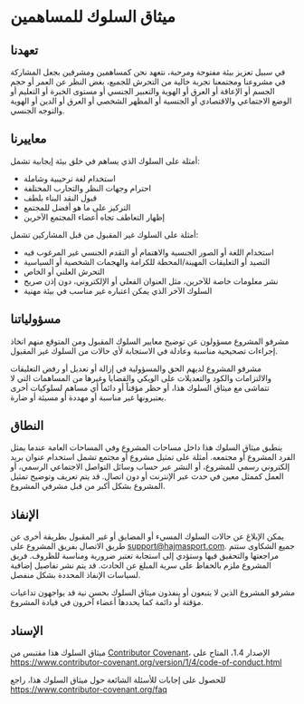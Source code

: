 # ميثاق السلوك للمساهمين

## تعهدنا

في سبيل تعزيز بيئة مفتوحة ومرحبة، نتعهد نحن كمساهمين ومشرفين بجعل المشاركة في مشروعنا ومجتمعنا تجربة خالية من التحرش للجميع، بغض النظر عن العمر أو حجم الجسم أو الإعاقة أو العرق أو الهوية والتعبير الجنسي أو مستوى الخبرة أو التعليم أو الوضع الاجتماعي والاقتصادي أو الجنسية أو المظهر الشخصي أو العرق أو الدين أو الهوية والتوجه الجنسي.

## معاييرنا

أمثلة على السلوك الذي يساهم في خلق بيئة إيجابية تشمل:

- استخدام لغة ترحيبية وشاملة
- احترام وجهات النظر والتجارب المختلفة
- قبول النقد البناء بلطف
- التركيز على ما هو أفضل للمجتمع
- إظهار التعاطف تجاه أعضاء المجتمع الآخرين

أمثلة على السلوك غير المقبول من قبل المشاركين تشمل:

- استخدام اللغة أو الصور الجنسية والاهتمام أو التقدم الجنسي غير المرغوب فيه
- التصيد أو التعليقات المهينة/المحطة للكرامة والهجمات الشخصية أو السياسية
- التحرش العلني أو الخاص
- نشر معلومات خاصة للآخرين، مثل العنوان الفعلي أو الإلكتروني، دون إذن صريح
- السلوك الآخر الذي يمكن اعتباره غير مناسب في بيئة مهنية

## مسؤولياتنا

مشرفو المشروع مسؤولون عن توضيح معايير السلوك المقبول ومن المتوقع منهم اتخاذ إجراءات تصحيحية مناسبة وعادلة في الاستجابة لأي حالات من السلوك غير المقبول.

مشرفو المشروع لديهم الحق والمسؤولية في إزالة أو تعديل أو رفض التعليقات والالتزامات والكود والتعديلات على الويكي والقضايا وغيرها من المساهمات التي لا تتماشى مع ميثاق السلوك هذا، أو حظر مؤقتاً أو دائماً أي مساهم لسلوكيات أخرى يعتبرونها غير مناسبة أو مهددة أو مسيئة أو ضارة.

## النطاق

ينطبق ميثاق السلوك هذا داخل مساحات المشروع وفي المساحات العامة عندما يمثل الفرد المشروع أو مجتمعه. أمثلة على تمثيل مشروع أو مجتمع تشمل استخدام عنوان بريد إلكتروني رسمي للمشروع، أو النشر عبر حساب وسائل التواصل الاجتماعي الرسمي، أو العمل كممثل معين في حدث عبر الإنترنت أو دون اتصال. قد يتم تعريف وتوضيح تمثيل المشروع بشكل أكبر من قبل مشرفي المشروع.

## الإنفاذ

يمكن الإبلاغ عن حالات السلوك المسيء أو المضايق أو غير المقبول بطريقة أخرى عن طريق الاتصال بفريق المشروع على support@hajmasport.com. جميع الشكاوى ستتم مراجعتها والتحقيق فيها وستؤدي إلى استجابة تعتبر ضرورية ومناسبة للظروف. فريق المشروع ملزم بالحفاظ على سرية المبلغ عن الحادث. قد يتم نشر تفاصيل إضافية لسياسات الإنفاذ المحددة بشكل منفصل.

مشرفو المشروع الذين لا يتبعون أو ينفذون ميثاق السلوك بحسن نية قد يواجهون تداعيات مؤقتة أو دائمة كما يحددها أعضاء آخرون في قيادة المشروع.

## الإسناد

ميثاق السلوك هذا مقتبس من [Contributor Covenant](https://www.contributor-covenant.org)، الإصدار 1.4، المتاح على https://www.contributor-covenant.org/version/1/4/code-of-conduct.html

للحصول على إجابات للأسئلة الشائعة حول ميثاق السلوك هذا، راجع https://www.contributor-covenant.org/faq